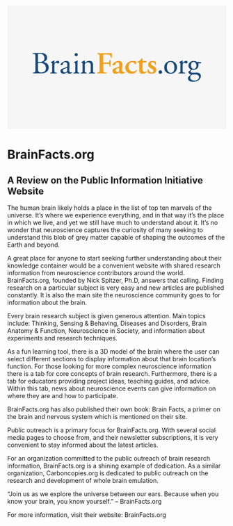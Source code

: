 ![alt text](Assets/Brainfacts-Temp-Primary-Image.jpg)


# BrainFacts.org
## A Review on the Public Information Initiative Website

The human brain likely holds a place in the list of top ten marvels of the universe. It’s where we experience everything, and in that way it’s the place in which we live, and yet we still have much to understand about it. It’s no wonder that neuroscience captures the curiosity of many seeking to understand this blob of grey matter capable of shaping the outcomes of the Earth and beyond.

A great place for anyone to start seeking further understanding about their knowledge container would be a convenient website with shared research information from neuroscience contributors around the world. BrainFacts.org, founded by Nick Spitzer, Ph.D, answers that calling. Finding research on a particular subject is very easy and new articles are published constantly. It is also the main site the neuroscience community goes to for information about the brain.

Every brain research subject is given generous attention. Main topics include: Thinking, Sensing & Behaving, Diseases and Disorders, Brain Anatomy & Function, Neuroscience in Society, and information about experiments and research techniques.

As a fun learning tool, there is a 3D model of the brain where the user can select different sections to display information about that brain location’s function. For those looking for more complex neuroscience information there is a tab for core concepts of brain research. Furthermore, there is a tab for educators providing project ideas, teaching guides, and advice. Within this tab, news about neuroscience events can give information on where they are and how to participate.

BrainFacts.org has also published their own book: Brain Facts, a primer on the brain and nervous system which is mentioned on their site.

Public outreach is a primary focus for BrainFacts.org. With several social media pages to choose from, and their newsletter subscriptions, it is very convenient to stay informed about the latest articles.

For an organization committed to the public outreach of brain research information, BrainFacts.org is a shining example of dedication. As a similar organization, Carboncopies.org is dedicated to public outreach on the research and development of whole brain emulation.

“Join us as we explore the universe between our ears. Because when you know your brain, you know yourself.” – BrainFacts.org

For more information, visit their website: BrainFacts.org
